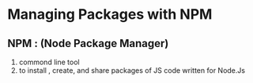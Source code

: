 # Managing Packages with NPM

## NPM : (Node Package Manager)

1. commond line tool
2. to install , create, and share packages of JS code written for Node.Js
